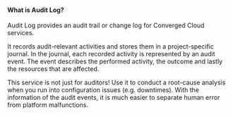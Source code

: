 #### What is Audit Log?

Audit Log provides an audit trail or change log for Converged Cloud services.

It records audit-relevant activities and stores them in a project-specific journal. In the journal, each recorded activity is represented by an audit event. The event describes the performed activity, the outcome and lastly the resources that are affected.

This service is not just for auditors! Use it to conduct a root-cause analysis when you run into configuration issues (e.g. downtimes). With the information of the audit events, it is much easier to separate human error from platform malfunctions.
